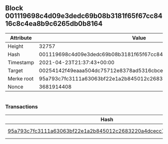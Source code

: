 ## Block 001119698c4d09e3dedc69b08b3181f65f67cc8416c8c4ea8b9c6265db0b8164

Attribute | Value
--- | ---
Height | 32757
Hash | 001119698c4d09e3dedc69b08b3181f65f67cc8416c8c4ea8b9c6265db0b8164
Timestamp | 2021-04-23T21:37:43+00:00
Target | 00254142f49eaaa504dc75712e8378ad5316cbcead634704b3734b6271167cc4
Merke root | 95a793c7fc3111a63063bf22e1a2b845012c2683220a4dcecc726ca24467466b
Nonce | 3681914408

```

```

### Transactions

Hash | Amount
--- | ---
[95a793c7fc3111a63063bf22e1a2b845012c2683220a4dcecc726ca24467466b](95a793c7fc3111a63063bf22e1a2b845012c2683220a4dcecc726ca24467466b.md) | 10.00000000 SKEPTI 

